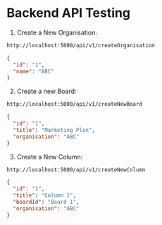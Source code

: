 # Backend API Testing

1. Create a New Organisation:

```bash
http://localhost:5000/api/v1/createOrganisation
```

```json
{
  "id": "1",
  "name": "ABC"
}
```

2. Create a new Board:

```bash
http://localhost:5000/api/v1/createNewBoard
```

```json
{
  "id": "1",
  "title": "Marketing Plan",
  "organisation": "ABC"
}
```

3. Create a New Column:

```bash
http://localhost:5000/api/v1/createNewColumn
```

```json
{
  "id": "1",
  "title": "Column 1",
  "boardId": "Board 1",
  "organisation": "ABC"
}
```
